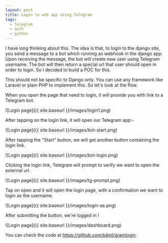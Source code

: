 ```yaml
---
layout: post
title: Login to web app using Telegram
tags:
  - telegram
  - auth
  - python
---
```


I have long thinking about this. The idea is that, to login to the django site, you send a message to a bot which running as webhook in the django app. Upon receiving the message, the bot will create new user using Telegram username. The bot will then return a special url that user should open in order to login. So I decided to build a POC for this.

This should not be specific to Django only. You can use any framework like Laravel or plain PHP to implement this. So let's look at the flow.

When you open the page that need to login, it will provide you with link to a Telegram bot.

![Login page]({{ site.baseurl }}/images/login1.png)

After tapping on the login link, it will open our Telegram app:-

![Login page]({{ site.baseurl }}/images/bot-start.png)

After tapping the "Start" button, we will get another button containing the login link.

![Login page]({{ site.baseurl }}/images/bot-login.png)

Clicking the login link, Telegram will prompt to verify we want to open the external url.

![Login page]({{ site.baseurl }}/images/tg-prompt.png)

Tap on open and it will open the login page, with a confirmation we want to login as the username.

![Login page]({{ site.baseurl }}/images/login-as.png)

After submitting the button, we're logged in !

![Login page]({{ site.baseurl }}/images/dashboard.png)

You can check the code at https://github.com/k4ml/gramlogin.
